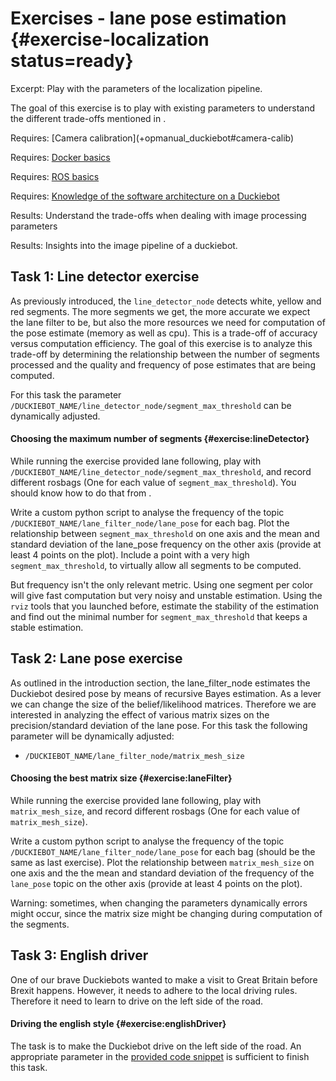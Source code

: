 # Exercises - lane pose estimation {#exercise-localization status=ready}

Excerpt: Play with the parameters of the localization pipeline.

The goal of this exercise is to play with existing parameters to understand the different trade-offs mentioned in [](#cra-loc-lm).

<div class='requirements' markdown='1'>
  Requires: [Camera calibration](+opmanual_duckiebot#camera-calib)

  Requires: [Docker basics](+duckietown-robotics-development#docker-basics)

  Requires: [ROS basics](+duckietown-robotics-development#sw-advanced)

  Requires: [Knowledge of the software architecture on a Duckiebot](+duckietown-robotics-development#duckietown-code-structure)

  Results: Understand the trade-offs when dealing with image processing parameters

  Results: Insights into the image pipeline of a duckiebot.
</div>

## Task 1: Line detector exercise

As previously introduced, the `line_detector_node` detects white, yellow and red segments. The more segments we get, the more accurate we expect the lane filter to be, but also the more resources we need for computation of the pose estimate (memory as well as cpu). This is a trade-off of accuracy versus computation efficiency. The goal of this exercise is to analyze this trade-off by determining the relationship between the number of segments processed and the quality and frequency of pose estimates that are being computed.

For this task the parameter `/DUCKIEBOT_NAME/line_detector_node/segment_max_threshold` can be dynamically adjusted.

#### Choosing the maximum number of segments {#exercise:lineDetector}

While running the exercise provided lane following, play with `/DUCKIEBOT_NAME/line_detector_node/segment_max_threshold`, and record different rosbags (One for each value of `segment_max_threshold`). You should know how to do that from [](+duckietown-robotics-development#ros-logs).

Write a custom python script to analyse the frequency of the topic `/DUCKIEBOT_NAME/lane_filter_node/lane_pose` for each bag. Plot the relationship between `segment_max_threshold` on one axis and the mean and standard deviation of the lane_pose frequency on the other axis (provide at least 4 points on the plot). Include a point with a very high `segment_max_threshold`, to virtually allow all segments to be computed.

But frequency isn't the only relevant metric. Using one segment per color will give fast computation but very noisy and unstable estimation. Using the `rviz` tools that you launched before, estimate the stability of the estimation and find out the minimal number for `segment_max_threshold` that keeps a stable estimation.

<end/>

## Task 2: Lane pose exercise

As outlined in the introduction section, the lane_filter_node estimates the Duckiebot desired pose by means of recursive Bayes estimation. As a lever we can change the size of the belief/likelihood matrices. Therefore we are interested in analyzing the effect of various matrix sizes on the precision/standard deviation of the lane pose. For this task the following parameter will be dynamically adjusted:

* `/DUCKIEBOT_NAME/lane_filter_node/matrix_mesh_size`

#### Choosing the best matrix size {#exercise:laneFilter}

While running the exercise provided lane following, play with `matrix_mesh_size`, and record different rosbags (One for each value of `matrix_mesh_size`).

Write a custom python script to analyse the frequency of the topic `/DUCKIEBOT_NAME/lane_filter_node/lane_pose` for each bag (should be the same as last exercise). Plot the relationship between `matrix_mesh_size` on one axis and the the mean and standard deviation of the frequency of the `lane_pose` topic on the other axis (provide at least 4 points on the plot).

Warning: sometimes, when changing the parameters dynamically errors might occur, since the matrix size might be changing during computation of the segments.

<end/>

## Task 3: English driver

One of our brave Duckiebots wanted to make a visit to Great Britain before Brexit happens. However, it needs to adhere to the local driving rules. Therefore it need to learn to drive on the left side of the road.

#### Driving the english style {#exercise:englishDriver}

The task is to make the Duckiebot drive on the left side of the road. An appropriate parameter in the [provided code snippet](#histogramfilter) is sufficient to finish this task.

<end/>
